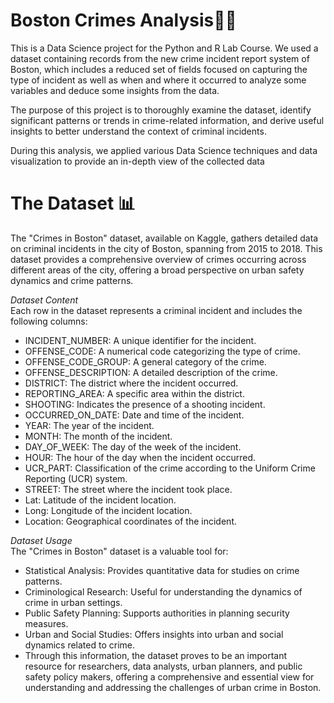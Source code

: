 # Boston Crimes Analysis🕵️‍♂️

This is a Data Science project for the Python and R Lab Course. 
We used a dataset containing records from the new crime incident report system of Boston, which includes a reduced set of fields focused on capturing the type of incident as well as when and where it occurred to analyze some variables and deduce some insights from the data. 

The purpose of this project is to thoroughly examine the dataset, identify significant patterns or trends in crime-related information, and derive useful insights to better understand the context of criminal incidents. 

During this analysis, we applied various Data Science techniques and data visualization to provide an in-depth view of the collected data

# The Dataset 📊 
The "Crimes in Boston" dataset, available on Kaggle, gathers detailed data on criminal incidents in the city of Boston, spanning from 2015 to 2018. 
This dataset provides a comprehensive overview of crimes occurring across different areas of the city, offering a broad perspective on urban safety dynamics and crime patterns.

*Dataset Content*  
Each row in the dataset represents a criminal incident and includes the following columns:

* INCIDENT_NUMBER: A unique identifier for the incident.
* OFFENSE_CODE: A numerical code categorizing the type of crime.
* OFFENSE_CODE_GROUP: A general category of the crime.
* OFFENSE_DESCRIPTION: A detailed description of the crime.
* DISTRICT: The district where the incident occurred.
* REPORTING_AREA: A specific area within the district.
* SHOOTING: Indicates the presence of a shooting incident.
* OCCURRED_ON_DATE: Date and time of the incident.
* YEAR: The year of the incident.
* MONTH: The month of the incident.
* DAY_OF_WEEK: The day of the week of the incident.
* HOUR: The hour of the day when the incident occurred.
* UCR_PART: Classification of the crime according to the Uniform Crime Reporting (UCR) system.
* STREET: The street where the incident took place.
* Lat: Latitude of the incident location.
* Long: Longitude of the incident location.
* Location: Geographical coordinates of the incident.  

*Dataset Usage*  
The "Crimes in Boston" dataset is a valuable tool for:

* Statistical Analysis: Provides quantitative data for studies on crime patterns.
* Criminological Research: Useful for understanding the dynamics of crime in urban settings.
* Public Safety Planning: Supports authorities in planning security measures.
* Urban and Social Studies: Offers insights into urban and social dynamics related to crime.
* Through this information, the dataset proves to be an important resource for researchers, data analysts, urban planners, and public safety policy makers, offering a comprehensive and essential view for understanding and addressing the challenges of urban crime in Boston.
